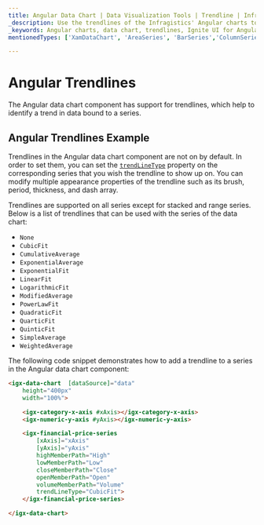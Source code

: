 ```yaml
---
title: Angular Data Chart | Data Visualization Tools | Trendline | Infragistics
_description: Use the trendlines of the Infragistics' Angular charts to identify a trend in data bound to a series. Check out the Ignite UI for Angular graph's trendlines feature!
_keywords: Angular charts, data chart, trendlines, Ignite UI for Angular, Infragistics
mentionedTypes: ['XamDataChart', 'AreaSeries', 'BarSeries','ColumnSeries', 'PointSeries','SplineSeries','StepAreaSeries','WaterfallSeries']

---
```


# Angular Trendlines

The Angular data chart component has support for trendlines, which help to identify a trend in data bound to a series.

## Angular Trendlines Example

<code-view style="height: 500px"
           data-demos-base-url="{environment:dvDemosBaseUrl}"
           iframe-src="{environment:dvDemosBaseUrl}/charts/data-chart-series-trendlines"
           alt="Angular Trendlines Example"
           github-src="charts/data-chart/series-trendlines">
</code-view>

<div class="divider--half"></div>

Trendlines in the Angular data chart component are not on by default. In order to set them, you can set the [`trendLineType`]({environment:dvApiBaseUrl}/products/ignite-ui-angular/api/docs/typescript/latest/classes/igxanchoredcategoryseriescomponent.html#trendlinetype) property on the corresponding series that you wish the trendline to show up on. You can modify multiple appearance properties of the trendline such as its brush, period, thickness, and dash array.

Trendlines are supported on all series except for stacked and range series. Below is a list of trendlines that can be used with the series of the data chart:

-   `None`
-   `CubicFit`
-   `CumulativeAverage`
-   `ExponentialAverage`
-   `ExponentialFit`
-   `LinearFit`
-   `LogarithmicFit`
-   `ModifiedAverage`
-   `PowerLawFit`
-   `QuadraticFit`
-   `QuarticFit`
-   `QuinticFit`
-   `SimpleAverage`
-   `WeightedAverage`

The following code snippet demonstrates how to add a trendline to a series in the Angular data chart component:

```html
<igx-data-chart  [dataSource]="data"
    height="400px"
    width="100%">

    <igx-category-x-axis #xAxis></igx-category-x-axis>
    <igx-numeric-y-axis #yAxis></igx-numeric-y-axis>

    <igx-financial-price-series
        [xAxis]="xAxis"
        [yAxis]="yAxis"
        highMemberPath="High"
        lowMemberPath="Low"
        closeMemberPath="Close"
        openMemberPath="Open"
        volumeMemberPath="Volume"
        trendLineType="CubicFit">
    </igx-financial-price-series>

</igx-data-chart>
```
